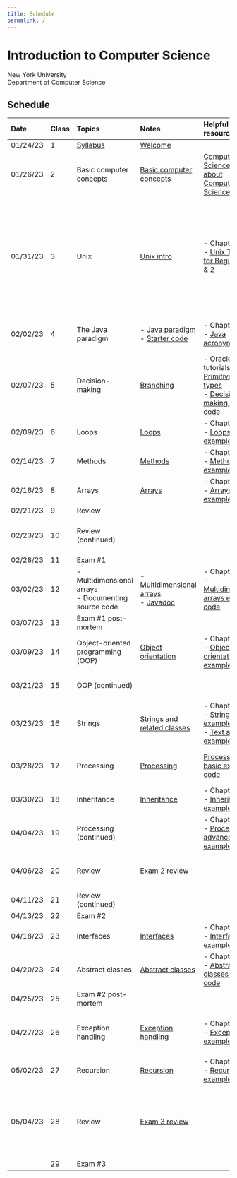 ```yaml
---
title: Schedule
permalink: /
---
```


# Introduction to Computer Science

New York University  
Department of Computer Science

## Schedule

| Date     | Class | Topics                                                   | Notes                                                                                                       | Helpful resources                                                                                                                                                                                                            | Quiz due                                                                 | Exercise due                                                                                                                                                                                                                                                                                                                                                                              |
| :------- | :---- | :------------------------------------------------------- | :---------------------------------------------------------------------------------------------------------- | :--------------------------------------------------------------------------------------------------------------------------------------------------------------------------------------------------------------------------- | :----------------------------------------------------------------------- | :---------------------------------------------------------------------------------------------------------------------------------------------------------------------------------------------------------------------------------------------------------------------------------------------------------------------------------------------------------------------------------------- |
| 01/24/23 | 1     | [Syllabus](./syllabus)                                   | [Welcome](./slides/welcome)                                                                                 |                                                                                                                                                                                                                              |                                                                          |                                                                                                                                                                                                                                                                                                                                                                                           |
| 01/26/23 | 2     | Basic computer concepts                                  | [Basic computer concepts](https://nyu-python-programming.github.io/course-material/basic-computer-concepts) | [Computer Science: Not about Computers, Not Science](./content/assets/Computer_Science_Not_About_Computers_Not_a_Science.pdf)                                                                                                |                                                                          |                                                                                                                                                                                                                                                                                                                                                                                           |
| 01/31/23 | 3     | Unix                                                     | [Unix intro](./slides/unix-intro)                                                                           | - Chapter 1<br />- [Unix Tutorial for Beginners](http://www.ee.surrey.ac.uk/Teaching/Unix/), 1 & 2                                                                                                                           | [Basic computer concepts][](https://forms.gle/BfakrCEsdRVZN96Q7)         | Assignment 0:<br />- [Consent form][](https://goo.gl/forms/uxxgA3D9F3kA0KAR2)<br />- Install [OpenJDK 8](https://github.com/AdoptOpenJDK/openjdk8-binaries/releases/tag/jdk8u242-b08)<br />- Install [Visual Studio Code](https://code.visualstudio.com/) and [Extension Pack for Java](https://marketplace.visualstudio.com/items?itemName=vscjava.vscode-java-pack)<br />- Join Discord |
| 02/02/23 | 4     | The Java paradigm                                        | - [Java paradigm](./slides/java-paradigm)<br />- [Starter code](./slides/starter-code)                      | - Chapter 2<br />- [Java acronyms](https://www.javatpoint.com/difference-between-jdk-jre-and-jvm#jre)                                                                                                                        | [Unix][](https://forms.gle/iyXBk9cqfBvF8dAA6)                            | Assignment 1:<br />- [GitHub practice run][](https://classroom.github.com/a/XSs6N-pn)                                                                                                                                                                                                                                                                                                     |
| 02/07/23 | 5     | Decision-making                                          | [Branching](./slides/branching)                                                                             | - Oracle tutorials: [Primitive data types](https://docs.oracle.com/javase/tutorial/java/nutsandbolts/datatypes.html)<br />- [Decision-making example code](https://github.com/nyu-java-programming/decision-making-examples) | [Java paradigm][](https://forms.gle/Had67dQ5RtuErPG2A)                   | Assignment 2:<br />- [Basic programming][](https://classroom.github.com/a/MnroPSxI)                                                                                                                                                                                                                                                                                                       |
| 02/09/23 | 6     | Loops                                                    | [Loops](./slides/loops)                                                                                     | - Chapter 5<br />- [Loops example code](https://github.com/nyu-java-programming/loops-examples)                                                                                                                              | [Branching][](https://forms.gle/ZXPwAwGaEziDh6dF6)                       |                                                                                                                                                                                                                                                                                                                                                                                           |
| 02/14/23 | 7     | Methods                                                  | [Methods](./slides/methods)                                                                                 | - Chapter 6<br />- [Methods example code](https://github.com/nyu-java-programming/methods-examples)                                                                                                                          | [Loops][](https://forms.gle/sdSR7XCZPWbPQnTh9)                           | Assignment 3:<br />- [Blackjack][](https://classroom.github.com/a/ojikBwt5)                                                                                                                                                                                                                                                                                                               |
| 02/16/23 | 8     | Arrays                                                   | [Arrays](./slides/arrays)                                                                                   | - Chapter 7<br />- [Arrays example code](https://github.com/nyu-java-programming/array-examples)                                                                                                                             | [Methods][](https://forms.gle/tyV1s6gg5D9yu6XK9)                         |                                                                                                                                                                                                                                                                                                                                                                                           |
| 02/21/23 | 9     | Review                                                   |                                                                                                             |                                                                                                                                                                                                                              | [Arrays][](https://forms.gle/D63khn5ZQuL7U1XK6)                          |                                                                                                                                                                                                                                                                                                                                                                                           |
| 02/23/23 | 10    | Review (continued)                                       |                                                                                                             |                                                                                                                                                                                                                              |                                                                          | Assignment 4:<br />- [Text analysis][](https://classroom.github.com/a/mkQ8J87J)                                                                                                                                                                                                                                                                                                           |
| 02/28/23 | 11    | Exam #1                                                  |                                                                                                             |                                                                                                                                                                                                                              |                                                                          |                                                                                                                                                                                                                                                                                                                                                                                           |
| 03/02/23 | 12    | - Multidimensional arrays<br />- Documenting source code | - [Multidimensional arrays](./slides/arrays-multidimensional)<br />- [Javadoc](./javadoc)                   | - Chapter 8<br />- [Multidimensional arrays example code](https://github.com/nyu-java-programming/multidimensional-array-examples)                                                                                           |                                                                          |                                                                                                                                                                                                                                                                                                                                                                                           |
| 03/07/23 | 13    | Exam #1 post-mortem                                      |                                                                                                             |                                                                                                                                                                                                                              | [Multidimensional arrays][](https://forms.gle/tPPnkWy8N5CB1QR19)         |                                                                                                                                                                                                                                                                                                                                                                                           |
| 03/09/23 | 14    | Object-oriented programming (OOP)                        | [Object orientation](./slides/object-orientation)                                                           | - Chapter 9<br />- [Object orientation example code](https://github.com/nyu-java-programming/simple-object-examples)                                                                                                         |                                                                          |                                                                                                                                                                                                                                                                                                                                                                                           |
| 03/21/23 | 15    | OOP (continued)                                          |                                                                                                             |                                                                                                                                                                                                                              |                                                                          | Assignment 5:<br />- [Open data][](https://classroom.github.com/a/-L_DvnSA)                                                                                                                                                                                                                                                                                                               |
| 03/23/23 | 16    | Strings                                                  | [Strings and related classes](./slides/strings-as-objects)                                                  | - Chapter 4<br />- [Strings basic example code](https://github.com/nyu-java-programming/string-examples)<br />- [Text alignment example code](https://github.com/nyu-java-programming/text-alignment)                        | [Object orientation][](https://forms.gle/4eRXHx3q2xFgfQnT7)              |                                                                                                                                                                                                                                                                                                                                                                                           |
| 03/28/23 | 17    | Processing                                               | [Processing](./slides/processing)                                                                           | [Processing basic example code](https://github.com/nyu-java-programming/processing-basic-example)                                                                                                                            | [String and related classes][](https://forms.gle/jsDhFEpu4Qh4C3PZ6)      | Assignment 6:<br />- [Virtual moped][](https://classroom.github.com/a/lzJgPwQX)                                                                                                                                                                                                                                                                                                           |
| 03/30/23 | 18    | Inheritance                                              | [Inheritance](./slides/inheritance)                                                                         | - Chapter 10<br />- [Inheritance example code](https://github.com/nyu-java-programming/simple-inheritance-example)                                                                                                           | [Processing framework][](https://forms.gle/KjczGWA5FN9nBcqV7)            |                                                                                                                                                                                                                                                                                                                                                                                           |
| 04/04/23 | 19    | Processing (continued)                                   |                                                                                                             | - Chapter 11<br />- [Processing advanced example code](https://github.com/nyu-java-programming/processing-more-examples)                                                                                                     |                                                                          |                                                                                                                                                                                                                                                                                                                                                                                           |
| 04/06/23 | 20    | Review                                                   | [Exam 2 review](./slides/exam-2-review)                                                                     |                                                                                                                                                                                                                              | [Inheritance and polymorphism][](https://forms.gle/iFMhRDLyMu1jhagw6)    | Assignment 7:<br />- [Game development][](https://classroom.github.com/a/C8ETtM6F)                                                                                                                                                                                                                                                                                                        |
| 04/11/23 | 21    | Review (continued)                                       |                                                                                                             |                                                                                                                                                                                                                              |                                                                          |                                                                                                                                                                                                                                                                                                                                                                                           |
| 04/13/23 | 22    | Exam #2                                                  |                                                                                                             |                                                                                                                                                                                                                              |                                                                          |                                                                                                                                                                                                                                                                                                                                                                                           |
| 04/18/23 | 23    | Interfaces                                               | [Interfaces](./slides/interfaces)                                                                           | - Chapter 13<br />- [Interfaces example code](https://github.com/nyu-java-programming/interface-examples)                                                                                                                    |                                                                          |                                                                                                                                                                                                                                                                                                                                                                                           |
| 04/20/23 | 24    | Abstract classes                                         | [Abstract classes](./slides/abstract-classes)                                                               | - Chapter 13<br />- [Abstract classes example code](https://github.com/nyu-java-programming/abstract-classes-examples)                                                                                                       |                                                                          |                                                                                                                                                                                                                                                                                                                                                                                           |
| 04/25/23 | 25    | Exam #2 post-mortem                                      |                                                                                                             |                                                                                                                                                                                                                              |                                                                          |                                                                                                                                                                                                                                                                                                                                                                                           |
| 04/27/23 | 26    | Exception handling                                       | [Exception handling](./slides/exception-handling)                                                           | - Chapter 12<br />- [Exceptions example code](https://github.com/nyu-java-programming/exceptions-examples)                                                                                                                   | [Interfaces and abstract classes][](https://forms.gle/jviducGsPuWadPGJ9) | Assignment 8:<br />- [Interfaces and abstract classes][](https://classroom.github.com/a/0DiB_as1)                                                                                                                                                                                                                                                                                         |
| 05/02/23 | 27    | Recursion                                                | [Recursion](./slides/recursion)                                                                             | - Chapter 18<br />- [Recursion example code](https://github.com/nyu-java-programming/recursion-examples)                                                                                                                     | [Exceptions][](https://forms.gle/FVQxZn9M3n8CbbU3A)                      |                                                                                                                                                                                                                                                                                                                                                                                           |
| 05/04/23 | 28    | Review                                                   | [Exam 3 review](./slides/exam-3-review)                                                                     |                                                                                                                                                                                                                              |                                                                          | Assignment 9:<br />- [Recursion][](https://classroom.github.com/a/pPKqGy5S)<br /><br />**No late assignments accepted past this date**                                                                                                                                                                                                                                                    |
|          | 29    | Exam #3                                                  |                                                                                                             |                                                                                                                                                                                                                              |                                                                          |                                                                                                                                                                                                                                                                                                                                                                                           |
